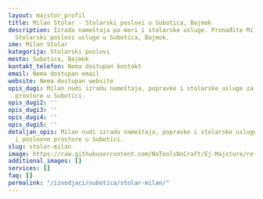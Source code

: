```yaml
---
layout: majstor_profil
title: Milan Stolar - Stolarski poslovi u Subotica, Bajmok
description: Izrada nameštaja po meri i stolarske usluge. Pronađite Milan Stolar za
  Stolarski poslovi usluge u Subotica, Bajmok.
ime: Milan Stolar
kategorija: Stolarski poslovi
mesto: Subotica, Bajmok
kontakt_telefon: Nema dostupan kontakt
email: Nema dostupan email
website: Nema dostupan website
opis_dugi: Milan nudi izradu nameštaja, popravke i stolarske usluge za domove i poslovne
  prostore u Subotici.
opis_dugi2: ''
opis_dugi3: ''
opis_dugi4: ''
opis_dugi5: ''
detaljan_opis: Milan nudi izradu nameštaja, popravke i stolarske usluge za domove
  i poslovne prostore u Subotici.
slug: stolar-milan
image: https://raw.githubusercontent.com/NoToolsNoCraft/Ej-Majstore/refs/heads/main/images/izvodja%C4%8Di%20zanatskih%20radova%20logo.webp
additional_images: []
services: []
faq: []
permalink: "/izvodjaci/subotica/stolar-milan/"
---
```


